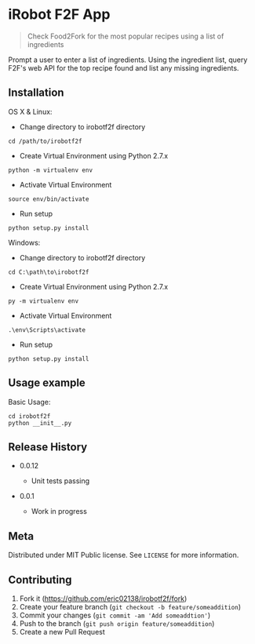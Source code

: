 # iRobot F2F App
> Check Food2Fork for the most popular recipes using a list of ingredients

Prompt a user to enter a list of ingredients.  Using the ingredient list, query F2F's web API for the top recipe found and list any missing ingredients.

## Installation

OS X & Linux:
* Change directory to irobotf2f directory
```
cd /path/to/irobotf2f
```
* Create Virtual Environment using Python 2.7.x
```
python -m virtualenv env
```
* Activate Virtual Environment
```
source env/bin/activate
```
* Run setup
```
python setup.py install
```

Windows:
* Change directory to irobotf2f directory
```
cd C:\path\to\irobotf2f
```
* Create Virtual Environment using Python 2.7.x
```
py -m virtualenv env
```
* Activate Virtual Environment
```
.\env\Scripts\activate
```
* Run setup
```
python setup.py install
```

## Usage example
Basic Usage:
```
cd irobotf2f
python __init__.py
```

## Release History
* 0.0.12
    * Unit tests passing

* 0.0.1
    * Work in progress

## Meta

Distributed under MIT Public license. See ``LICENSE`` for more information.

## Contributing

1. Fork it (<https://github.com/eric02138/irobotf2f/fork>)
2. Create your feature branch (`git checkout -b feature/someaddition`)
3. Commit your changes (`git commit -am 'Add someaddtion'`)
4. Push to the branch (`git push origin feature/someaddition`)
5. Create a new Pull Request
